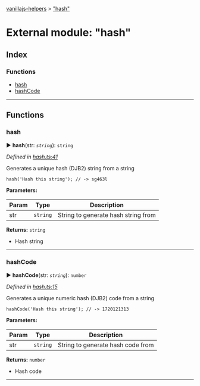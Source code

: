 [vanillajs-helpers](../README.md) > ["hash"](../modules/_hash_.md)



# External module: "hash"

## Index

### Functions

* [hash](_hash_.md#hash)
* [hashCode](_hash_.md#hashcode)



---
## Functions
<a id="hash"></a>

###  hash

► **hash**(str: *`string`*): `string`



*Defined in [hash.ts:41](https://github.com/Tokimon/vanillajs-helpers/blob/97e473e/hash.ts#L41)*



Generates a unique hash (DJB2) string from a string

    hash('Hash this string'); // -> sg463l


**Parameters:**

| Param | Type | Description |
| ------ | ------ | ------ |
| str | `string`   |  String to generate hash string from |





**Returns:** `string`
- Hash string






___

<a id="hashcode"></a>

###  hashCode

► **hashCode**(str: *`string`*): `number`



*Defined in [hash.ts:15](https://github.com/Tokimon/vanillajs-helpers/blob/97e473e/hash.ts#L15)*



Generates a unique numeric hash (DJB2) code from a string

    hashCode('Hash this string'); // -> 1720121313


**Parameters:**

| Param | Type | Description |
| ------ | ------ | ------ |
| str | `string`   |  String to generate hash code from |





**Returns:** `number`
- Hash code






___


